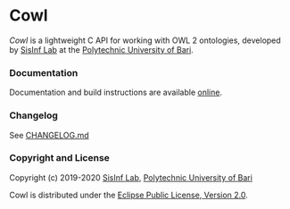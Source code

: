 # Cowl

*Cowl* is a lightweight C API for working with OWL 2 ontologies, developed by
[SisInf Lab][swot] at the [Polytechnic University of Bari][poliba].

### Documentation

Documentation and build instructions are available [online][docs].

### Changelog

See [CHANGELOG.md](CHANGELOG.md)

### Copyright and License

Copyright (c) 2019-2020 [SisInf Lab][swot], [Polytechnic University of Bari][poliba]

Cowl is distributed under the [Eclipse Public License, Version 2.0][epl2].

[docs]: http://sisinflab.poliba.it/swottools/cowl
[epl2]: https://www.eclipse.org/legal/epl-2.0
[poliba]: http://www.poliba.it
[swot]: http://sisinflab.poliba.it/swottools
